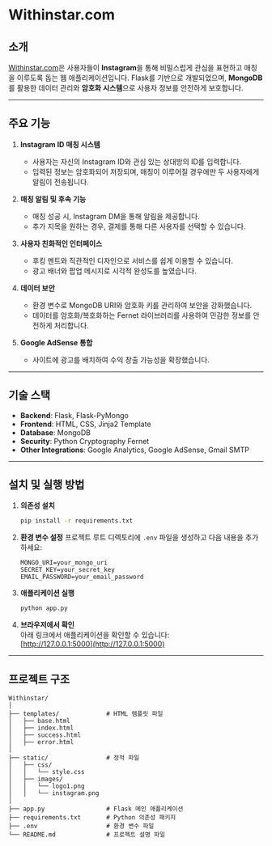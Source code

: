 # Withinstar.com

## 소개
[Withinstar.com](www.withinstar.com)은 사용자들이 **Instagram**을 통해 비밀스럽게 관심을 표현하고 매칭을 이루도록 돕는 웹 애플리케이션입니다.
Flask를 기반으로 개발되었으며, **MongoDB**를 활용한 데이터 관리와 **암호화 시스템**으로 사용자 정보를 안전하게 보호합니다.

---

## 주요 기능
1. **Instagram ID 매칭 시스템**
   - 사용자는 자신의 Instagram ID와 관심 있는 상대방의 ID를 입력합니다.
   - 입력된 정보는 암호화되어 저장되며, 매칭이 이루어질 경우에만 두 사용자에게 알림이 전송됩니다.

2. **매칭 알림 및 후속 기능**
   - 매칭 성공 시, Instagram DM을 통해 알림을 제공합니다.
   - 추가 지목을 원하는 경우, 결제를 통해 다른 사용자를 선택할 수 있습니다.

3. **사용자 친화적인 인터페이스**
   - 후킹 멘트와 직관적인 디자인으로 서비스를 쉽게 이용할 수 있습니다.
   - 광고 배너와 팝업 메시지로 시각적 완성도를 높였습니다.

4. **데이터 보안**
   - 환경 변수로 MongoDB URI와 암호화 키를 관리하여 보안을 강화했습니다.
   - 데이터를 암호화/복호화하는 Fernet 라이브러리를 사용하여 민감한 정보를 안전하게 처리합니다.

5. **Google AdSense 통합**
   - 사이트에 광고를 배치하여 수익 창출 가능성을 확장했습니다.

---

## 기술 스택
- **Backend**: Flask, Flask-PyMongo
- **Frontend**: HTML, CSS, Jinja2 Template
- **Database**: MongoDB
- **Security**: Python Cryptography Fernet
- **Other Integrations**: Google Analytics, Google AdSense, Gmail SMTP

---

## 설치 및 실행 방법

1. **의존성 설치**
   ```bash
   pip install -r requirements.txt

2. **환경 변수 설정**
   프로젝트 루트 디렉토리에 `.env` 파일을 생성하고 다음 내용을 추가하세요:
   ```plaintext
   MONGO_URI=your_mongo_uri
   SECRET_KEY=your_secret_key
   EMAIL_PASSWORD=your_email_password
3. **애플리케이션 실행**
   ```bash
   python app.py

4. **브라우저에서 확인**  
   아래 링크에서 애플리케이션을 확인할 수 있습니다:  
   [http://127.0.0.1:5000](http://127.0.0.1:5000)

---

## 프로젝트 구조
```plaintext
Withinstar/
│
├── templates/             # HTML 템플릿 파일
│   ├── base.html
│   ├── index.html
│   ├── success.html
│   ├── error.html
│
├── static/                # 정적 파일
│   ├── css/
│   │   └── style.css
│   ├── images/
│   │   └── logo1.png
│   │   └── instagram.png
│
├── app.py                 # Flask 메인 애플리케이션
├── requirements.txt       # Python 의존성 패키지
├── .env                   # 환경 변수 파일
└── README.md              # 프로젝트 설명 파일
